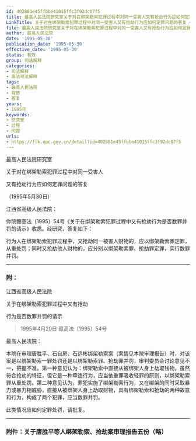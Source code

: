 ```yaml
---
id: 402881e45ffbbe41015ffc3f92dc07f5
title: 最高人民法院研究室关于对在绑架勒索犯罪过程中对同一受害人又有抢劫行为应如何定罪问题的答复
LinkTitle: 关于对在绑架勒索犯罪过程中对同一受害人又有抢劫行为应如何定罪问题的答复（1995）
file: 最高人民法院研究室关于对在绑架勒索犯罪过程中对同一受害人又有抢劫行为应如何定罪问题的答复_19950530_402881e45ffbbe41015ffc3f92dc07f5.docx
author: 最高人民法院
date: '1995-05-30'
publication_date: '1995-05-30'
effective_date: '1995-05-30'
status: 有效
group: 司法解释
categories:
- 司法解释
- 高法司法解释
tags:
- 最高人民法院
- 有效
- 答复
years:
- 1995年
keywords:
- 研究室
- 过程
- 问题
urls:
- https://flk.npc.gov.cn/detail?id=402881e45ffbbe41015ffc3f92dc07f5
---
```


最高人民法院研究室

关于对在绑架勒索犯罪过程中对同一受害人

又有抢劫行为应如何定罪问题的答复

（1995年5月30日）

江西省高级人民法院：

你院赣高法〔1995〕54号《关于在绑架勒索犯罪过程中又有抢劫行为是否数罪并罚的请示》收悉。经研究，答复如下：

行为人在绑架勒索犯罪过程中，又抢劫同一被害人财物的，应以绑架勒索罪定罪，从重处罚；同时又抢劫他人财物的，应分别以绑架勒索罪、抢劫罪定罪，实行数罪并罚。

---

### 附：

江西省高级人民法院

关于在绑架勒索犯罪过程中又有抢劫

行为是否数罪并罚的请示

> 1995年4月20日 赣高法〔1995〕54号

最高人民法院：

本院在审理唐胜平、石自房、石远彬绑架勒索案（案情见本院审理报告）时，对该案是以绑架勒索一罪处罚还是以绑架勒索罪、抢劫罪并罚，审判委员会讨论意见不一，把握不准。第一种意见认为：绑架勒索中直接从被绑架人身上劫取钱物，虽然符合抢劫的特征，但它是一种牵连行为，应当依重罪吸收轻罪的原则，以绑架勒索罪从重处罚。第二种意见认为，罪犯实施了绑架勒索行为，又在绑架的同时采取暴力或暴力相威胁，直接从被绑架人身上劫取财物，具有绑架勒索和抢劫的两种故意和行为，构成了两个犯罪，应当数罪并罚。

此类情况应如何定罪处罚，请批复。

---

### 附件：关于唐胜平等人绑架勒索、抢劫案审理报告五份（略）

